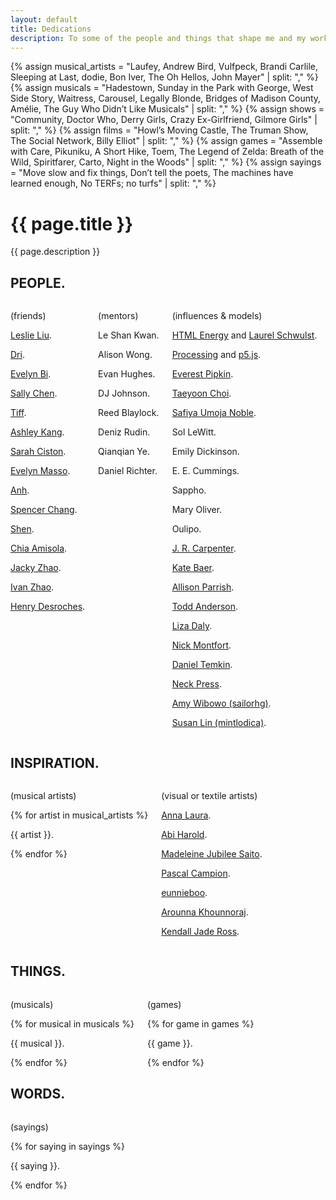 ```yaml
---
layout: default
title: Dedications
description: To some of the people and things that shape me and my work.
---
```


{% assign musical_artists = "Laufey, Andrew Bird, Vulfpeck, Brandi Carlile, Sleeping at Last, dodie, Bon Iver, The Oh Hellos, John Mayer" | split: "," %}
{% assign musicals = "Hadestown, Sunday in the Park with George, West Side Story, Waitress, Carousel, Legally Blonde, Bridges of Madison County, Amélie, The Guy Who Didn’t Like Musicals" | split: "," %}
{% assign shows = "Community, Doctor Who, Derry Girls, Crazy Ex-Girlfriend, Gilmore Girls" | split: "," %}
{% assign films = "Howl’s Moving Castle, The Truman Show, The Social Network, Billy Elliot" | split: "," %}
{% assign games = "Assemble with Care, Pikuniku, A Short Hike, Toem, The Legend of Zelda: Breath of the Wild, Spiritfarer, Carto, Night in the Woods" | split: "," %}
{% assign sayings = "Move slow and fix things, Don’t tell the poets, The machines have learned enough, No TERFs; no turfs" | split: "," %}

<div class="intro">
  <h1>{{ page.title }}</h1>
  <div>
    <p>{{ page.description }}</p>
  </div>
</div>
<main>
  <div class="section">
    <div class="section--header">
      <h2>PEOPLE.</h2>
    </div>
    <div class="section--body columns">
      <div class="subsection">
        <p>(friends)</p>
        <p><a href="https://liuleslie.github.io/">Leslie Liu</a>.</p>
        <p><a href="https://hellodri.itch.io/">Dri</a>.</p>
        <p><a href="https://www.instagram.com/evelynbiart/">Evelyn Bi</a>.</p>
        <p><a href="https://salpalc.art/">Sally Chen</a>.</p>
        <p><a href="https://www.instagram.com/anotherbrowsertab/">Tiff</a>.</p>
        <p><a href="https://ashleykang.dev/">Ashley Kang</a>.</p>
        <p><a href="https://sarahciston.github.io/">Sarah Ciston</a>.</p>
        <p><a href="https://outofambit.format.com/">Evelyn Masso</a>.</p>
        <p><a href="https://anhvn.com/">Anh</a>.</p>
        <p><a href="https://www.spencerchang.me">Spencer Chang</a>.</p>
        <p><a href="https://shen.land/">Shen</a>.</p>
        <p><a href="https://ifyouknewmewouldyoulove.me/">Chia Amisola</a>.</p>
        <p><a href="https://jzhao.xyz/">Jacky Zhao</a>.</p>
        <p><a href="https://ivanzhao.me/">Ivan Zhao</a>.</p>
        <p><a href="https://henry.codes/">Henry Desroches</a>.</p>
      </div>
      <div class="subsection">
        <p>(mentors)</p>
        <p>Le Shan Kwan.</p>
        <p>Alison Wong.</p>
        <p>Evan Hughes.</p>
        <p>DJ Johnson.</p>
        <p>Reed Blaylock.</p>
        <p>Deniz Rudin.</p>
        <p>Qianqian Ye.</p>
        <p>Daniel Richter.</p>
      </div>
      <div class="subsection">
        <p>(influences & models)</p>
        <p><a href="https://html.energy/">HTML Energy</a> and <a href="https://www.laurel.world/">Laurel Schwulst</a>.</p>
        <p><a href="https://processing.org/">Processing</a> and <a href="https://p5js.org/">p5.js</a>.</p>
        <p><a href="https://everest-pipkin.com/">Everest Pipkin</a>.</p>
        <p><a href="http://taeyoonchoi.com/">Taeyoon Choi</a>.</p>
        <p><a href="https://safiyaunoble.com/">Safiya Umoja Noble</a>.</p>
        <p>Sol LeWitt.</p>
        <p>Emily Dickinson.</p>
        <p>E. E. Cummings.</p>
        <p>Sappho.</p>
        <p>Mary Oliver.</p>
        <p>Oulipo.</p>
        <p><a href="http://luckysoap.com/">J. R. Carpenter</a>.</p>
        <p><a href="https://www.instagram.com/katejbaer/">Kate Baer</a>.</p>
        <p><a href="https://www.decontextualize.com/">Allison Parrish</a>.</p>
        <p><a href="https://toddwords.com/">Todd Anderson</a>.</p>
        <p><a href="https://lizadaly.com/">Liza Daly</a>.</p>
        <p><a href="https://nickm.com/">Nick Montfort</a>.</p>
        <p><a href="https://danieltemkin.com/">Daniel Temkin</a>.</p>
        <p><a href="https://www.instagram.com/neckpress/">Neck Press</a>.</p>
        <p><a href="https://sailorhg.com/">Amy Wibowo (sailorhg)</a>.</p>
        <p><a href="https://mintlodi.ca/">Susan Lin (mintlodica)</a>.</p>
      </div>
    </div>
  </div>
  <div class="section">
    <div class="section--header">
      <h2>INSPIRATION.</h2>
    </div>
    <div class="section--body columns">
      <div class="subsection">
        <p>(musical artists)</p>
        {% for artist in musical_artists %}
        <p>{{ artist }}.</p>
        {% endfor %}
      </div>
      <div class="subsection">
        <p>(visual or textile artists)</p>
        <p><a href="https://www.instagram.com/annalaura_art/">Anna Laura</a>.</p>
        <p><a href="https://www.instagram.com/abi.harold/">Abi Harold</a>.</p>
        <p><a href="https://madeleinejubileesaito.net/">Madeleine Jubilee Saito</a>.</p>
        <p><a href="https://www.instagram.com/pascalcampionart/">Pascal Campion</a>.</p>
        <p><a href="https://www.instagram.com/eunnieboo/">eunnieboo</a>.</p>
        <p><a href="https://www.instagram.com/bookhou/">Arounna Khounnoraj</a>.</p>
        <p><a href="https://www.instagram.com/id.knit.that/">Kendall Jade Ross</a>.</p>
      </div>
    </div>
  </div>
  <div class="section">
    <div class="section--header">
      <h2>THINGS.</h2>
    </div>
    <div class="section--body columns">
      <div class="subsection">
        <p>(musicals)</p>
        {% for musical in musicals %}
        <p>{{ musical }}.</p>
        {% endfor %}
      </div>
      <div class="subsection">
        <p>(games)</p>
        {% for game in games %}
        <p>{{ game }}.</p>
        {% endfor %}
      </div>
    </div>
  </div>
  <div class="section">
    <div class="section--header">
      <h2>WORDS.</h2>
    </div>
    <div class="section--body columns">
      <div class="subsection">
        <p>(sayings)</p>
        {% for saying in sayings %}
        <p>{{ saying }}.</p>
        {% endfor %}
      </div>
    </div>
  </div>
</main>